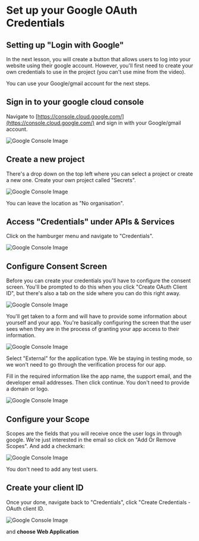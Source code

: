 # Set up your Google OAuth Credentials

## Setting up "Login with Google"

In the next lesson, you will create a button that allows users to log into your website using their google account. However, you'll first need to create your own credentials to use in the project (you can't use mine from the video).

You can use your Google/gmail account for the next steps.

## Sign in to your google cloud console

Navigate to [https://console.cloud.google.com/](https://console.cloud.google.com/) and sign in with your Google/gmail account.

![Google Console Image](https://img-c.udemycdn.com/redactor/raw/article_lecture/2024-01-14_12-47-49-6b508927f9aa87ff3fcd168678572dfa.png)

## Create a new project

There's a drop down on the top left where you can select a project or create a new one. Create your own project called "Secrets".

![Google Console Image](https://img-c.udemycdn.com/redactor/raw/article_lecture/2024-01-14_12-47-49-efc614e3351267bc481a64dcc0f8bca7.png)

You can leave the location as "No organisation".

## Access "Credentials" under APIs & Services

Click on the hamburger menu and navigate to "Credentials".

![Google Console Image](https://img-c.udemycdn.com/redactor/raw/article_lecture/2024-01-14_12-47-49-cf316bcb8ded4612f7f261e7aef24a73.png)

## Configure Consent Screen

Before you can create your credentials you'll have to configure the consent screen. You'll be prompted to do this when you click "Create OAuth Client ID", but there's also a tab on the side where you can do this right away.

![Google Console Image](https://img-c.udemycdn.com/redactor/raw/article_lecture/2024-01-14_12-47-49-b12ed0e1f250307e9acfe5aed5302a22.png)

You'll get taken to a form and will have to provide some information about yourself and your app. You're basically configuring the screen that the user sees when they are in the process of granting your app access to their information.

![Google Console Image](https://img-c.udemycdn.com/redactor/raw/article_lecture/2024-01-14_12-47-50-bc840898f53ff9415294f7fa0e52eec4.png)

Select "External" for the application type. We be staying in testing mode, so we won't need to go through the verification process for our app.

Fill in the required information like the app name, the support email, and the developer email addresses. Then click continue. You don't need to provide a domain or logo.

![Google Console Image](https://img-c.udemycdn.com/redactor/raw/article_lecture/2024-01-14_12-47-50-253f75e5ce0cd18bc2e7e7ae15f31781.png)

## Configure your Scope

Scopes are the fields that you will receive once the user logs in through google. We're just interested in the email so click on "Add Or Remove Scopes". And add a checkmark:

![Google Console Image](https://img-c.udemycdn.com/redactor/raw/article_lecture/2024-01-14_12-47-50-916c75bfadb999a940e91c5b4da1d8a8.png)

You don't need to add any test users.

## Create your client ID

Once your done, navigate back to "Credentials", click "Create Credentials - OAuth client ID.

![Google Console Image](https://img-c.udemycdn.com/redactor/raw/article_lecture/2024-01-14_12-47-50-1f0b020c81b09b592f3391f5a2aa608a.png)

and **choose Web Application**

